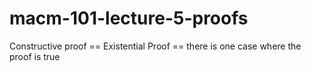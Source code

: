 # macm-101-lecture-5-proofs

Constructive proof == Existential Proof == there is one case where the proof is true

